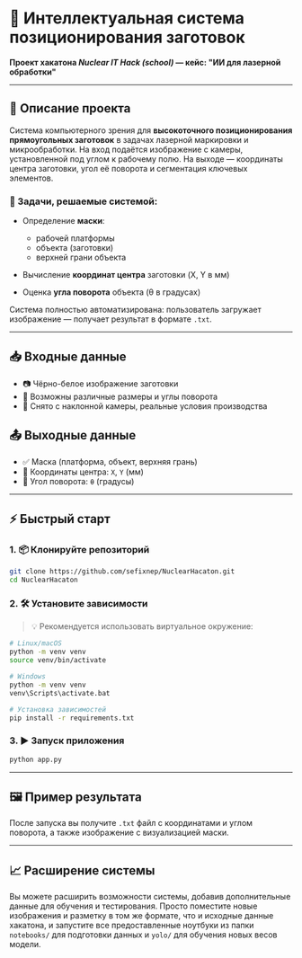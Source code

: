 # 🧠 Интеллектуальная система позиционирования заготовок

**Проект хакатона *Nuclear IT Hack (school)* — кейс: "ИИ для лазерной обработки"**

---

## 🚀 Описание проекта

Система компьютерного зрения для **высокоточного позиционирования прямоугольных заготовок** в задачах лазерной маркировки и микрообработки.
На вход подаётся изображение с камеры, установленной под углом к рабочему полю. На выходе — координаты центра заготовки, угол её поворота и сегментация ключевых элементов.

### 🧩 Задачи, решаемые системой:

* Определение **маски**:

  * рабочей платформы
  * объекта (заготовки)
  * верхней грани объекта
* Вычисление **координат центра** заготовки (X, Y в мм)
* Оценка **угла поворота** объекта (θ в градусах)

Система полностью автоматизирована: пользователь загружает изображение — получает результат в формате `.txt`.

---

## 📥 Входные данные

* 📷 Чёрно-белое изображение заготовки
* 🔄 Возможны различные размеры и углы поворота
* 📐 Снято с наклонной камеры, реальные условия производства

## 📤 Выходные данные

* ✅ Маска (платформа, объект, верхняя грань)
* 📍 Координаты центра: `X`, `Y` (мм)
* 🔁 Угол поворота: `θ` (градусы)

---

## ⚡ Быстрый старт

### 1. 📦 Клонируйте репозиторий

```bash
git clone https://github.com/sefixnep/NuclearHacaton.git
cd NuclearHacaton
```

### 2. 🛠 Установите зависимости

> 💡 Рекомендуется использовать виртуальное окружение:

```bash
# Linux/macOS
python -m venv venv
source venv/bin/activate

# Windows
python -m venv venv
venv\Scripts\activate.bat

# Установка зависимостей
pip install -r requirements.txt
```

### 3. ▶ Запуск приложения

```bash
python app.py
```

---

## 🖼 Пример результата

После запуска вы получите `.txt` файл с координатами и углом поворота, а также изображение с визуализацией маски.

---

## 📈 Расширение системы

Вы можете расширить возможности системы, добавив дополнительные данные для обучения и тестирования. Просто поместите новые изображения и разметку в том же формате, что и исходные данные хакатона, и запустите все предоставленные ноутбуки из папки `notebooks/` для подготовки данных и `yolo/` для обучения новых весов модели.
